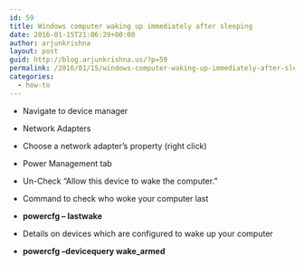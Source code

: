 ```yaml
---
id: 59
title: Windows computer waking up immediately after sleeping
date: 2016-01-15T21:06:29+00:00
author: arjunkrishna
layout: post
guid: http://blog.arjunkrishna.us/?p=59
permalink: /2016/01/15/windows-computer-waking-up-immediately-after-sleeping/
categories:
  - how-to
---
```

  * Navigate to device manager
  * Network Adapters
  * Choose a network adapter’s property (right click)
  * Power Management tab
  * Un-Check “Allow this device to wake the computer.”

  * Command to check who woke your computer last
  * **powercfg – lastwake**

  * Details on devices which are configured to wake up your computer
  * **powercfg –devicequery wake_armed**